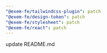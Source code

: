 ```yaml
---
"@exem-fe/tailwindcss-plugin": patch
"@exem-fe/design-token": patch
"@exem-fe/stylesheet": patch
"@exem-fe/react": patch
---
```


update README.md

